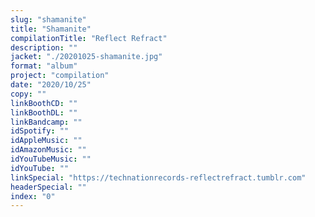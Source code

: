 ```yaml
---
slug: "shamanite"
title: "Shamanite"
compilationTitle: "Reflect Refract"
description: ""
jacket: "./20201025-shamanite.jpg"
format: "album"
project: "compilation"
date: "2020/10/25"
copy: ""
linkBoothCD: ""
linkBoothDL: ""
linkBandcamp: ""
idSpotify: ""
idAppleMusic: ""
idAmazonMusic: ""
idYouTubeMusic: ""
idYouTube: ""
linkSpecial: "https://technationrecords-reflectrefract.tumblr.com"
headerSpecial: ""
index: "0"
---
```

